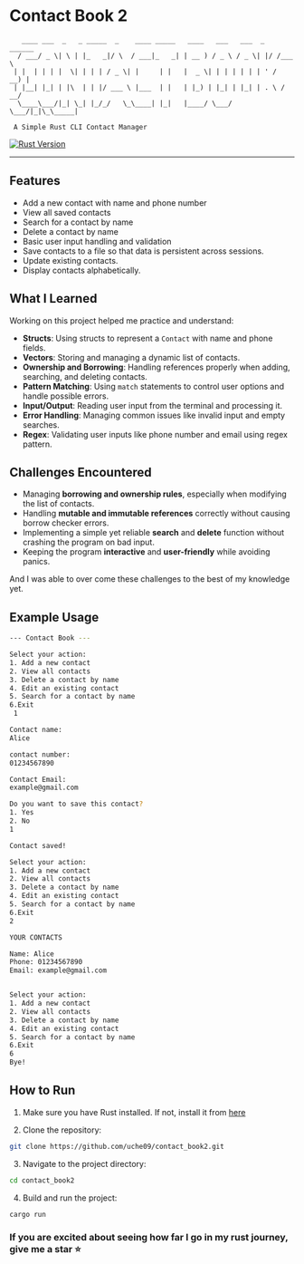 # Contact Book 2
```
   ____ ___  _   _ _____  _    ____ _____   ____   ___   ___  _  ______  
  / ___/ _ \| \ | |_   _|/ \  / ___|_   _| | __ ) / _ \ / _ \| |/ /___ \ 
 | |  | | | |  \| | | | / _ \| |     | |   |  _ \| | | | | | | ' /  __) |
 | |__| |_| | |\  | | |/ ___ \ |___  | |   | |_) | |_| | |_| | . \ / __/ 
  \____\___/|_| \_| |_/_/   \_\____| |_|   |____/ \___/ \___/|_|\_\_____|
                                                                         
 A Simple Rust CLI Contact Manager                                                                        
```

[![Rust Version](https://img.shields.io/badge/Rust-1.78+-orange?style=flat-square&logo=rust)](https://www.rust-lang.org/)
<!-- [![License](https://img.shields.io/badge/license-MIT-green.svg?style=flat-square)](LICENSE) -->

---

## Features
- Add a new contact with name and phone number
- View all saved contacts
- Search for a contact by name
- Delete a contact by name
- Basic user input handling and validation
- Save contacts to a file so that data is persistent across sessions.
- Update existing contacts.
- Display contacts alphabetically.

## What I Learned
Working on this project helped me practice and understand:
- **Structs**: Using structs to represent a `Contact` with name and phone fields.
- **Vectors**: Storing and managing a dynamic list of contacts.
- **Ownership and Borrowing**: Handling references properly when adding, searching, and deleting contacts.
- **Pattern Matching**: Using `match` statements to control user options and handle possible errors.
- **Input/Output**: Reading user input from the terminal and processing it.
- **Error Handling**: Managing common issues like invalid input and empty searches.
- **Regex**: Validating user inputs like phone number and email using regex pattern.

## Challenges Encountered
- Managing **borrowing and ownership rules**, especially when modifying the list of contacts.
- Handling **mutable and immutable references** correctly without causing borrow checker errors.
- Implementing a simple yet reliable **search** and **delete** function without crashing the program on bad input.
- Keeping the program **interactive** and **user-friendly** while avoiding panics.

And I was able to over come these challenges to the best of my knowledge yet.

## Example Usage

```bash
--- Contact Book ---

Select your action:
1. Add a new contact
2. View all contacts
3. Delete a contact by name
4. Edit an existing contact
5. Search for a contact by name
6.Exit
 1

Contact name:
Alice

contact number:
01234567890

Contact Email:
example@gmail.com

Do you want to save this contact?
1. Yes
2. No
1

Contact saved!

Select your action:
1. Add a new contact
2. View all contacts
3. Delete a contact by name
4. Edit an existing contact
5. Search for a contact by name
6.Exit
2

YOUR CONTACTS

Name: Alice
Phone: 01234567890
Email: example@gmail.com


Select your action:
1. Add a new contact
2. View all contacts
3. Delete a contact by name
4. Edit an existing contact
5. Search for a contact by name
6.Exit
6
Bye!

```

## How to Run

1. Make sure you have Rust installed. If not, install it from [here](https://www.rust-lang.org/tools/install)

2. Clone the repository:

```bash
git clone https://github.com/uche09/contact_book2.git
```

3. Navigate to the project directory:

```bash
cd contact_book2
```

4. Build and run the project:

```bash
cargo run
```


### If you are excited about seeing how far I go in my rust journey, give me a star ⭐